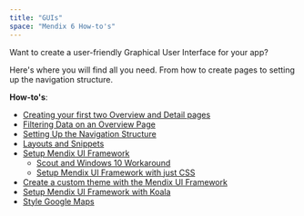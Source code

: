 ```yaml
---
title: "GUIs"
space: "Mendix 6 How-to's"
---
```

Want to create a user-friendly Graphical User Interface for your app?

Here's where you will find all you need. From how to create pages to setting up the navigation structure.

**How-to's**:

*   [Creating your first two Overview and Detail pages](create-your-first-two-overview-and-detail-pages)
*   [Filtering Data on an Overview Page](filtering-data-on-an-overview-page)
*   [Setting Up the Navigation Structure](setting-up-the-navigation-structure)
*   [Layouts and Snippets](layouts-and-snippets)
*   [Setup Mendix UI Framework](setup-mendix-ui-framework)
    *   [Scout and Windows 10 Workaround](scout-and-windows-10-workaround)
    *   [Setup Mendix UI Framework with just CSS](setup-mendix-ui-framework-with-just-css)
*   [Create a custom theme with the Mendix UI Framework](create-a-custom-theme-with-the-mendix-ui-framework)
*   [Setup Mendix UI Framework with Koala](setup-mendix-ui-framework-with-koala)
*   [Style Google Maps](style-google-maps)
